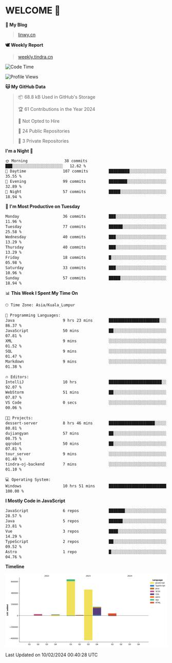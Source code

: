 # WELCOME 👋

**🐶 My Blog**
> [linwy.cn](linwy.cn)

**🕊️ Weekly Report**
> [weekly.tindra.cn](weekly.tindra.cn)
<!--START_SECTION:waka-->
![Code Time](http://img.shields.io/badge/Code%20Time-823%20hrs%2034%20mins-blue)

![Profile Views](http://img.shields.io/badge/Profile%20Views-0-blue)

**🐱 My GitHub Data** 

> 📦 68.8 kB Used in GitHub's Storage 
 > 
> 🏆 61 Contributions in the Year 2024
 > 
> 🚫 Not Opted to Hire
 > 
> 📜 24 Public Repositories 
 > 
> 🔑 3 Private Repositories 
 > 
**I'm a Night 🦉** 

```text
🌞 Morning                38 commits          ███░░░░░░░░░░░░░░░░░░░░░░   12.62 % 
🌆 Daytime                107 commits         █████████░░░░░░░░░░░░░░░░   35.55 % 
🌃 Evening                99 commits          ████████░░░░░░░░░░░░░░░░░   32.89 % 
🌙 Night                  57 commits          █████░░░░░░░░░░░░░░░░░░░░   18.94 % 
```
📅 **I'm Most Productive on Tuesday** 

```text
Monday                   36 commits          ███░░░░░░░░░░░░░░░░░░░░░░   11.96 % 
Tuesday                  77 commits          ██████░░░░░░░░░░░░░░░░░░░   25.58 % 
Wednesday                40 commits          ███░░░░░░░░░░░░░░░░░░░░░░   13.29 % 
Thursday                 40 commits          ███░░░░░░░░░░░░░░░░░░░░░░   13.29 % 
Friday                   18 commits          █░░░░░░░░░░░░░░░░░░░░░░░░   05.98 % 
Saturday                 33 commits          ███░░░░░░░░░░░░░░░░░░░░░░   10.96 % 
Sunday                   57 commits          █████░░░░░░░░░░░░░░░░░░░░   18.94 % 
```


📊 **This Week I Spent My Time On** 

```text
🕑︎ Time Zone: Asia/Kuala_Lumpur

💬 Programming Languages: 
Java                     9 hrs 23 mins       ██████████████████████░░░   86.37 % 
JavaScript               50 mins             ██░░░░░░░░░░░░░░░░░░░░░░░   07.81 % 
XML                      9 mins              ░░░░░░░░░░░░░░░░░░░░░░░░░   01.52 % 
SQL                      9 mins              ░░░░░░░░░░░░░░░░░░░░░░░░░   01.47 % 
Markdown                 9 mins              ░░░░░░░░░░░░░░░░░░░░░░░░░   01.38 % 

🔥 Editors: 
IntelliJ                 10 hrs              ███████████████████████░░   92.07 % 
WebStorm                 51 mins             ██░░░░░░░░░░░░░░░░░░░░░░░   07.87 % 
VS Code                  0 secs              ░░░░░░░░░░░░░░░░░░░░░░░░░   00.06 % 

🐱‍💻 Projects: 
dessert-server           8 hrs 46 mins       ████████████████████░░░░░   80.81 % 
dujiangyan               57 mins             ██░░░░░░░░░░░░░░░░░░░░░░░   08.75 % 
qqrobot                  50 mins             ██░░░░░░░░░░░░░░░░░░░░░░░   07.81 % 
tour_server              9 mins              ░░░░░░░░░░░░░░░░░░░░░░░░░   01.40 % 
tindra-oj-backend        7 mins              ░░░░░░░░░░░░░░░░░░░░░░░░░   01.10 % 

💻 Operating System: 
Windows                  10 hrs 51 mins      █████████████████████████   100.00 % 
```

**I Mostly Code in JavaScript** 

```text
JavaScript               6 repos             ███████░░░░░░░░░░░░░░░░░░   28.57 % 
Java                     5 repos             ██████░░░░░░░░░░░░░░░░░░░   23.81 % 
Vue                      3 repos             ████░░░░░░░░░░░░░░░░░░░░░   14.29 % 
TypeScript               2 repos             ██░░░░░░░░░░░░░░░░░░░░░░░   09.52 % 
Astro                    1 repo              █░░░░░░░░░░░░░░░░░░░░░░░░   04.76 % 
```



**Timeline**

![Lines of Code chart](https://raw.githubusercontent.com/rieraa/rieraa/main/assets/bar_graph.png)


 Last Updated on 10/02/2024 00:40:28 UTC
<!--END_SECTION:waka-->
